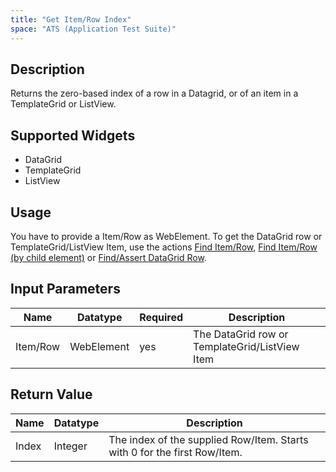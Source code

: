 ```yaml
---
title: "Get Item/Row Index"
space: "ATS (Application Test Suite)"
---
```

## Description

Returns the zero-based index of a row in a Datagrid, or of an item in a TemplateGrid or ListView.

## Supported Widgets

 + DataGrid
 + TemplateGrid
 + ListView

## Usage

You have to provide a Item/Row as WebElement. To get the DataGrid row or TemplateGrid/ListView Item, use the actions [Find Item/Row](Find+ItemRow), [Find Item/Row (by child element)](Find+ItemRow+by+child) or [Find/Assert DataGrid Row](FindAssert+DataGrid+Row).    

## Input Parameters

Name | Datatype | Required| Description
---- |--------|-------|---------------
Item/Row | WebElement |yes| The DataGrid row or TemplateGrid/ListView Item

## Return Value

Name | Datatype | Description
---- | --------- | ---------------
Index | Integer | The index of the supplied Row/Item. Starts with 0 for the first Row/Item.
